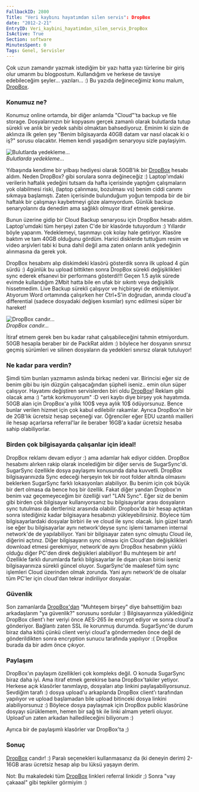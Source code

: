 ```yaml
---
FallbackID: 2800
Title: "Veri kaybını hayatımdan silen servis": DropBox
date: "2012-2-21"
EntryID: Veri_kaybini_hayatimdan_silen_servis_DropBox
IsActive: True
Section: software
MinutesSpent: 0
Tags: Genel, Servisler
---
```

Çok uzun zamandır yazmak istediğim bir yazı hatta yazı türlerine bir
giriş olur umarım bu blogpostum. Kullandığım ve herkese de tavsiye
edebileceğim şeyler... yazıları... :) Bu yazıda değineceğimiz konu
malum, [DropBox](http://db.tt/Q8dcy7FE).

### Konumuz ne?

Konumuz online ortamda, bir diğer anlamda "Cloud"'ta backup ve file
storage. Dosyalarınızın bir kopyasını gerçek zamanlı olarak bulutlarda
tutup sürekli ve anlık bir yedek sahibi olmaktan bahsediyoruz. Eminim ki
sizin de aklınıza ilk gelen şey "Benim bilgisayarda 40GB datam var nasıl
olacak ki o iş?" sorusu olacaktır. Hemen kendi yaşadığım senaryoyu sizle
paylaşiyim.

![Bulutlarda
yedekleme...](media/Veri_kaybini_hayatimdan_silen_servis_DropBox/dropbox2.jpg)\
*Bulutlarda yedekleme...*

Yılbaşında kendime bir yılbaşı hediyesi olarak 50GB'lık bir
[DropBox](http://db.tt/Q8dcy7FE) hesabı aldım. Neden DropBox? gibi
sorulara sonra değineceğiz :) Laptop'ımdaki verilerin haftalık yedeğini
tutsam da hafta içerisinde yaptığım çalışmaların yok olabilmesi riski,
(laptop çalınması, bozulması vs) benim ciddi canımı sıkmaya başlamıştı.
Zaten içerisinde bulunduğum yoğun tempoda bir de bir haftalık bir
çalışmayı kaybetmeyi göze alamıyordum. Günlük backup senaryolarını da
denedim ama sağlıklı olmuyor itiraf etmek gerekirse.

Bunun üzerine gidip bir Cloud Backup senaryosu için DropBox hesabı
aldım. Laptop'umdaki tüm herşeyi zaten C'de bir klasörde tutuyordum :)
Yıllardır böyle yaparım. Yedeklemeyi, taşınmayı çok kolay hale
getiriyor. Klasöre baktım ve tam 40GB olduğunu gördüm. Harici disklerde
tuttuğum resim ve video arşivleri tabi ki buna dahil değil ama zaten
onların anlık yedeğinin alınmasına da gerek yok.

DropBox hesabımı alıp diskimdeki klasörü gösterdik sonra ilk upload 4
gün sürdü :) 4günlük bu upload bittikten sonra DropBox sürekli
değişiklikleri sync ederek efsanevi bir performans gösterdi!!! Geçen 1.5
aylık sürede evimde kullandığım 2Mbit hatta bile en ufak bir sıkıntı
veya değişiklik hissetmedim. Live Backup sürekli çalışıyor ve hiçbirşeyi
de etkilemiyor. Atıyorum Word ortamında çalışırken her Ctrl+S'in
doğrudan, anında cloud'a differential (sadece dosyadaki değişen
kısımlar) sync edilmesi süper bir hareket!

![DropBox
candır...](media/Veri_kaybini_hayatimdan_silen_servis_DropBox/dropbox.jpg)\
*DropBox candır...*

İtiraf etmem gerek ben bu kadar rahat çalışabileceğini tahmin
etmiyordum. 50GB hesapla beraber bir de PackRat aldım :) böylece her
dosyanın sınırsız geçmiş sürümleri ve silinen dosyaların da yedekleri
sınırsız olarak tutuluyor!

### Ne kadar para verdin?

Şimdi tüm bunları yazmamın aslında birkaç nedeni var. Birincisi eğer siz
de benim gibi bu işin düzgün çalışacağından şüpheli iseniz.. emin olun
süper çalışıyor. Hayatımı değiştiren servislerden biri oldu
[DropBox](http://db.tt/Q8dcy7FE)! Reklam gibi olacak ama :) "artık
korkmuyorum" :D veri kaybı diye birşey yok hayatımda. 50GB alan için
DropBox'a yıllık 100\$ veya aylık 10\$ ödüyorsunuz. Bence bunlar verilen
hizmet için çok kabul edilebilir rakamlar. Ayrıca DropBox'ın bir de
2GB'lık ücretsiz hesap seçeneği var. Öğrenciler eğer EDU uzantılı
mailleri ile hesap açarlarsa referral'lar ile beraber 16GB'a kadar
ücretsiz hesaba sahip olabiliyorlar.

### Birden çok bilgisayarda çalışanlar için ideal!

DropBox reklamı devam ediyor :) ama adamlar hak ediyor cidden. DropBox
hesabımı alırken rakip olarak incelediğim bir diğer servis de
SugarSync'di. SugarSync özellikle dosya paylaşımı konusunda daha
kuvvetli. DropBox bilgisayarınızda Sync edeceği herşeyin tek bir root
folder altında olmasını beklerken SugarSync farklı lokasyonları
alabiliyor. Bu benim için çok büyük bir dert olmasa da bence hoş bir
özellik. Fakat diğer yandan Dropbox'ın benim vaz geçemeyeceğim bir
özelliği var! "LAN Sync". Eğer siz de benim gibi birden çok bilgisayar
kullanıyorsanız bu bilgisayarlar arası dosyaların sync tutulması da
dertleriniz arasında olabilir. Dropbox'da bir hesap açtıktan sonra
istediğiniz kadar bilgisayara hesabınızı yükleyebilirsiniz. Böylece tüm
bilgisayarlardaki dosyalar birbiri ile ve cloud ile sync olacak. İşin
güzel tarafı ise eğer bu bilgisayarlar aynı network'deyse sync işlemi
tamamen internal network'de de yapılabiliyor. Yani bir bilgisayar zaten
sync olmuştu Cloud ile, diğerini açtınız. Diğer bilgisayarın sync olması
için Cloud'dan değişiklikleri download etmesi gerekmiyor, network'de
aynı DropBox hesabının yüklü olduğu diğer PC'den direk değişikleri
alabiliyor! Bu muhteşem bir artı! Özellikle farklı durumlarda farklı
bilgisayarlar ile dışarı çıkan birisi iseniz bilgisayarınıza sürekli
güncel oluyor. SugarSync'de maalesef tüm sync işlemleri Cloud üzerinden
olmak zorunda. Yani aynı network'de de olsalar tüm PC'ler için cloud'dan
tekrar indiriliyor dosyalar.

### Güvenlik

Son zamanlarda [DropBox'dan](http://db.tt/Q8dcy7FE) "Muhteşem birşey"
diye bahsettiğim bazı arkadaşlarım "ya güvenlik?" sorusunu sordular :)
Bilgisayarınıza yüklediğiniz DropBox client'ı her veriyi önce AES-265
ile encrypt ediyor ve sonra cloud'a gönderiyor. Bağlantı zaten SSL ile
korunmuş durumda. SugarSync'de durum biraz daha kötü çünkü client veriyi
cloud'a göndermeden önce değil de gönderildikten sonra encryption sunucu
tarafında yapılıyor :( DropBox burada da bir adım önce çıkıyor.

### Paylaşım

DropBox'ın paylaşım özellikleri çok kompleks değil. O konuda SugarSync
biraz daha iyi. Ama itiraf etmek gerekirse bana DropBox'takiler yetiyor.
Herkese açık klasörler tanımlayıp, dosyaları atıp linkini
paylaşabiliyorsunuz. Sevdiğim tarafı :) dosya upload'u arkaplanda
DropBox client'ı tarafından yapılıyor ve upload başlamadan bile upload
bitinceki dosya linkini alabiliyorsunuz :) Böylece dosya paylaşmak için
DropBox public klasörüne dosyayı sürüklemem, hemen bir sağ tık ile linki
almam yeterli oluyor. Upload'un zaten arkadan halledileceğini biliyorum
:)

Ayrıca bir de paylaşımlı klasörler var DropBox'ta ;)

### Sonuç

[DropBox](http://db.tt/Q8dcy7FE) candır! :) Paralı seçenekleri
kullanmasanız da (ki deneyin derim) 2-16GB arası ücretsiz hesap alıp bu
lüksü yaşayın derim.

Not: Bu makaledeki tüm [DropBox](http://db.tt/Q8dcy7FE) linkleri
referral linkidir ;) Sonra "vay çakaaal" gibi tepkiler görmiyim :)



